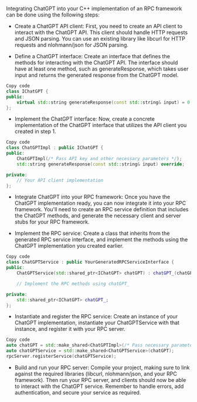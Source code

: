 Integrating ChatGPT into your C++ implementation of an RPC framework can be done using the following steps:

- Create a ChatGPT API client:
First, you need to create an API client to interact with the ChatGPT API. This client should handle HTTP requests and JSON parsing. You can use an existing library like libcurl for HTTP requests and nlohmann/json for JSON parsing.

- Define a ChatGPT interface:
Create an interface that defines the methods for interacting with the ChatGPT API. The interface should have at least one method, such as generateResponse, which takes user input and returns the generated response from the ChatGPT model.

```cpp
Copy code
class IChatGPT {
public:
    virtual std::string generateResponse(const std::string& input) = 0;
};
```
- Implement the ChatGPT interface:
Now, create a concrete implementation of the ChatGPT interface that utilizes the API client you created in step 1.
```cpp
Copy code
class ChatGPTImpl : public IChatGPT {
public:
    ChatGPTImpl(/* Pass API key and other necessary parameters */);
    std::string generateResponse(const std::string& input) override;

private:
    // Your API client implementation
};
```
- Integrate ChatGPT into your RPC framework:
Once you have the ChatGPT implementation ready, you can now integrate it into your RPC framework. You'll need to create an RPC service definition that includes the ChatGPT methods, and generate the necessary client and server stubs for your RPC framework.

- Implement the RPC service:
Create a class that inherits from the generated RPC service interface, and implement the methods using the ChatGPT implementation you created earlier.

```cpp
Copy code
class ChatGPTService : public YourGeneratedRPCServiceInterface {
public:
    ChatGPTService(std::shared_ptr<IChatGPT> chatGPT) : chatGPT_(chatGPT) {}

    // Implement the RPC methods using chatGPT_

private:
    std::shared_ptr<IChatGPT> chatGPT_;
};
```

- Instantiate and register the RPC service:
Create an instance of your ChatGPT implementation, instantiate your ChatGPTService with that instance, and register it with your RPC server.
```cpp
Copy code
auto chatGPT = std::make_shared<ChatGPTImpl>(/* Pass necessary parameters */);
auto chatGPTService = std::make_shared<ChatGPTService>(chatGPT);
rpcServer.registerService(chatGPTService);
```
- Build and run your RPC server:
Compile your project, making sure to link against the required libraries (libcurl, nlohmann/json, and your RPC framework). Then run your RPC server, and clients should now be able to interact with the ChatGPT service.
Remember to handle errors, add authentication, and secure your service as required.